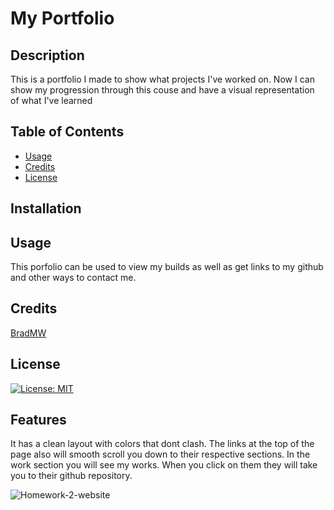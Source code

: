 # My Portfolio

 ## Description
  This is a portfolio I made to show what projects I've worked on. Now I can show my progression through this couse and have a visual representation of what I've learned

 ## Table of Contents
  - [Usage](#usage)
  - [Credits](#credits)
  - [License](#license)

 ## Installation
  

 ## Usage
  This porfolio can be used to view my builds as well as get links to my github and other ways to contact me.

 ## Credits
  [BradMW](https://github.com/BradMW)

 ## License
  [![License: MIT](https://img.shields.io/badge/License-MIT-yellow.svg)](https://opensource.org/licenses/MIT)

 ## Features
  It has a clean layout with colors that dont clash. The links at the top of the page also will smooth scroll you down to their respective sections. In the work section you will see my works. When you click on them they will take you to their github repository.


![Homework-2-website](myportfolio.png)
  

